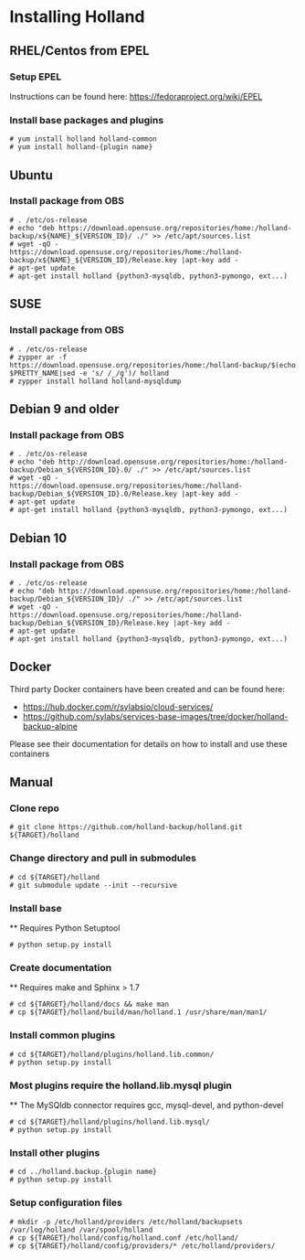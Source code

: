 # Installing Holland
## RHEL/Centos from EPEL
### Setup EPEL
Instructions can be found here: https://fedoraproject.org/wiki/EPEL
### Install base packages and plugins
```
# yum install holland holland-common
# yum install holland-{plugin name}
```

## Ubuntu
### Install package from OBS
```
# . /etc/os-release
# echo "deb https://download.opensuse.org/repositories/home:/holland-backup/x${NAME}_${VERSION_ID}/ ./" >> /etc/apt/sources.list
# wget -qO -  https://download.opensuse.org/repositories/home:/holland-backup/x${NAME}_${VERSION_ID}/Release.key |apt-key add -
# apt-get update
# apt-get install holland {python3-mysqldb, python3-pymongo, ext...)
  ```

## SUSE
### Install package from OBS
```
# . /etc/os-release
# zypper ar -f https://download.opensuse.org/repositories/home:/holland-backup/$(echo $PRETTY_NAME|sed -e 's/ /_/g')/ holland
# zypper install holland holland-mysqldump
  ```

## Debian 9 and older
### Install package from OBS
```
# . /etc/os-release
# echo "deb http://download.opensuse.org/repositories/home:/holland-backup/Debian_${VERSION_ID}.0/ ./" >> /etc/apt/sources.list
# wget -qO -  https://download.opensuse.org/repositories/home:/holland-backup/Debian_${VERSION_ID}.0/Release.key |apt-key add -
# apt-get update
# apt-get install holland {python3-mysqldb, python3-pymongo, ext...)
```

## Debian 10
### Install package from OBS
```
# . /etc/os-release
# echo "deb https://download.opensuse.org/repositories/home:/holland-backup/Debian_${VERSION_ID}/ ./" >> /etc/apt/sources.list
# wget -qO -  https://download.opensuse.org/repositories/home:/holland-backup/Debian_${VERSION_ID}/Release.key |apt-key add -
# apt-get update
# apt-get install holland {python3-mysqldb, python3-pymongo, ext...)
```

## Docker
Third party Docker containers have been created and can be found here:
* https://hub.docker.com/r/sylabsio/cloud-services/
* https://github.com/sylabs/services-base-images/tree/docker/holland-backup-alpine

Please see their documentation for details on how to install and use these containers

## Manual
### Clone repo
```
# git clone https://github.com/holland-backup/holland.git ${TARGET}/holland
```

### Change directory and pull in submodules
```
# cd ${TARGET}/holland
# git submodule update --init --recursive
```

### Install base
** Requires Python Setuptool
```
# python setup.py install
```

### Create documentation
** Requires make and Sphinx > 1.7
```
# cd ${TARGET}/holland/docs && make man
# cp ${TARGET}/holland/build/man/holland.1 /usr/share/man/man1/
```

### Install common plugins
```
# cd ${TARGET}/holland/plugins/holland.lib.common/
# python setup.py install
```

### Most plugins require the holland.lib.mysql plugin
** The MySQldb connector requires gcc, mysql-devel, and python-devel
```
# cd ${TARGET}/holland/plugins/holland.lib.mysql/
# python setup.py install
```

### Install other plugins
```
# cd ../holland.backup.{plugin name}
# python setup.py install
```

### Setup configuration files
```
# mkdir -p /etc/holland/providers /etc/holland/backupsets /var/log/holland /var/spool/holland
# cp ${TARGET}/holland/config/holland.conf /etc/holland/
# cp ${TARGET}/holland/config/providers/* /etc/holland/providers/
```
